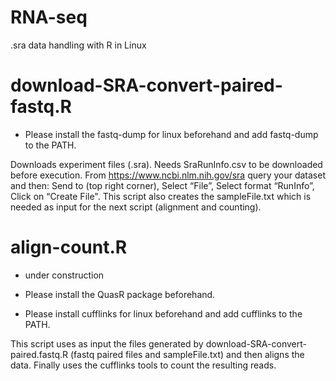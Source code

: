# RNA-seq
.sra data handling with R in Linux

# download-SRA-convert-paired-fastq.R

* Please install the fastq-dump for linux beforehand and add fastq-dump to the PATH.

Downloads experiment files (.sra).
Needs SraRunInfo.csv to be downloaded before execution.
From https://www.ncbi.nlm.nih.gov/sra query your dataset and then: Send to (top right corner), Select “File”,  Select format “RunInfo”,  Click on “Create File".
This script also creates the sampleFile.txt which is needed as input for the next script (alignment and counting).

# align-count.R
* under construction

* Please install the QuasR package beforehand.
* Please install cufflinks for linux beforehand and add cufflinks to the PATH.

This script uses as input the files generated by download-SRA-convert-paired.fastq.R (fastq paired files and sampleFile.txt) and then aligns the data.
Finally uses the cufflinks tools to count the resulting reads.

